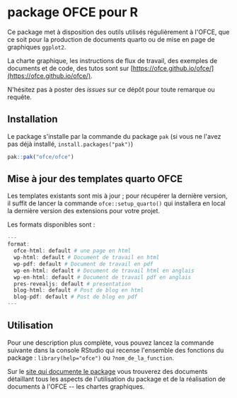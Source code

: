 # package OFCE pour R

Ce package met à disposition des outils utilisés régulièrement à l'OFCE, que ce soit pour la production de documents quarto ou de mise en page de graphiques `ggplot2`.

La charte graphique, les instructions de flux de travail, des exemples de documents et de code, des tutos sont sur [https://ofce.github.io/ofce/](https://ofce.github.io/ofce/).

N'hésitez pas à poster des *issues* sur ce dépôt pour toute remarque ou requête.

## Installation

Le package s'installe par la commande du package `pak` (si vous ne l'avez pas déjà installé, `install.packages("pak")`)

``` r
pak::pak("ofce/ofce")
```

## Mise à jour des templates quarto OFCE

Les templates existants sont mis à jour ; pour récupérer la dernière version, il suffit de lancer la commande `ofce::setup_quarto()` qui installera en local la dernière version des extensions pour votre projet.

Les formats disponibles sont :

``` r
---
format:
  ofce-html: default # une page en html
  wp-html: default # Document de travail en html
  wp-pdf: default # Document de travail en pdf
  wp-en-html: default # Document de travail html en anglais
  wp-en-html: default # Document de travail pdf en anglais
  pres-revealjs: default # presentation
  blog-html: default # Post de blog en html
  blog-pdf: default # Post de blog en pdf
---
```

## Utilisation

Pour une description plus complète, vous pouvez lancez la commande suivante dans la console RStudio qui recense l'ensemble des fonctions du package : `library(help="ofce")` ou `?nom_de_la_function`.

Sur le [site qui documente le package](https://ofce.github.io/ofce/) vous trouverez des documents détaillant tous les aspects de l'utilisation du package et de la réalisation de documents à l'OFCE -- les chartes graphiques.
